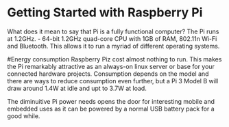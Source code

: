 # Getting Started with Raspberry Pi 

What does it mean to say that Pi is a fully functional computer? The Pi runs at 1.2GHz. - 64-bit 1.2GHz quad-core CPU with 1GB of RAM, 802.11n Wi-Fi and Bluetooth. This allows it to run a myriad of different operating systems. 

#Energy consumption
Raspberry Piz cost almost nothing to run. This makes the Pi remarkably attractive as an always-on linux server or base for your connected hardware projects. Consumption depends on the model and there are ways to reduce consumption even further, but a Pi 3 Model B will draw around 1.4W at idle and upt to 3.7W at load. 

The diminuitive Pi power needs opens the door for interesting mobile and embedded uses as it can be powered by a normal USB battery pack for a good while. 